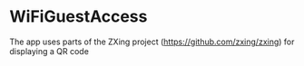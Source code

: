 # WiFiGuestAccess

The app uses parts of the ZXing project (https://github.com/zxing/zxing) for displaying a QR code
